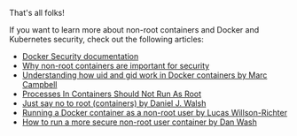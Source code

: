 That's all folks!


If you want to learn more about non-root containers and Docker and Kubernetes security, check out the following articles:

*   [Docker Security documentation](https://docs.docker.com/engine/security/security/)
*   [Why non-root containers are important for security](https://engineering.bitnami.com/articles/why-non-root-containers-are-important-for-security.html)
*   [Understanding how uid and gid work in Docker containers by Marc Campbell](https://medium.com/@mccode/understanding-how-uid-and-gid-work-in-docker-containers-c37a01d01cf)
*   [Processes In Containers Should Not Run As Root](https://medium.com/@mccode/processes-in-containers-should-not-run-as-root-2feae3f0df3b)
*   [Just say no to root (containers) by Daniel J. Walsh](https://opensource.com/article/18/3/just-say-no-root-containers)
*   [Running a Docker container as a non-root user by Lucas Willson-Richter](https://medium.com/redbubble/running-a-docker-container-as-a-non-root-user-7d2e00f8ee15)
*   [How to run a more secure non-root user container by Dan Wash](https://www.projectatomic.io/blog/2016/01/how-to-run-a-more-secure-non-root-user-container/)